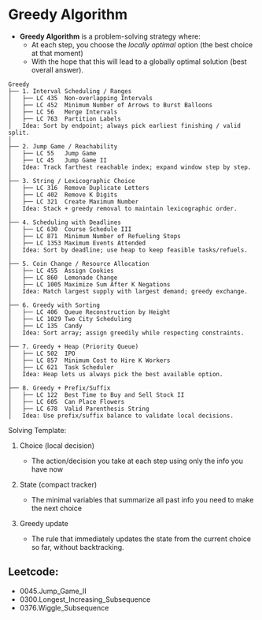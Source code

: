 # Greedy Algorithm
- **Greedy Algorithm** is a problem-solving strategy where:
    - At each step, you choose the *locally optimal* option (the best choice at that moment)
    - With the hope that this will lead to a globally optimal solution (best overall answer).

```
Greedy
├── 1. Interval Scheduling / Ranges
│   ├── LC 435  Non-overlapping Intervals
│   ├── LC 452  Minimum Number of Arrows to Burst Balloons
│   ├── LC 56   Merge Intervals
│   ├── LC 763  Partition Labels
│   Idea: Sort by endpoint; always pick earliest finishing / valid split.
│
├── 2. Jump Game / Reachability
│   ├── LC 55   Jump Game
│   ├── LC 45   Jump Game II
│   Idea: Track farthest reachable index; expand window step by step.
│
├── 3. String / Lexicographic Choice
│   ├── LC 316  Remove Duplicate Letters
│   ├── LC 402  Remove K Digits
│   ├── LC 321  Create Maximum Number
│   Idea: Stack + greedy removal to maintain lexicographic order.
│
├── 4. Scheduling with Deadlines
│   ├── LC 630  Course Schedule III
│   ├── LC 871  Minimum Number of Refueling Stops
│   ├── LC 1353 Maximum Events Attended
│   Idea: Sort by deadline; use heap to keep feasible tasks/refuels.
│
├── 5. Coin Change / Resource Allocation
│   ├── LC 455  Assign Cookies
│   ├── LC 860  Lemonade Change
│   ├── LC 1005 Maximize Sum After K Negations
│   Idea: Match largest supply with largest demand; greedy exchange.
│
├── 6. Greedy with Sorting
│   ├── LC 406  Queue Reconstruction by Height
│   ├── LC 1029 Two City Scheduling
│   ├── LC 135  Candy
│   Idea: Sort array; assign greedily while respecting constraints.
│
├── 7. Greedy + Heap (Priority Queue)
│   ├── LC 502  IPO
│   ├── LC 857  Minimum Cost to Hire K Workers
│   ├── LC 621  Task Scheduler
│   Idea: Heap lets us always pick the best available option.
│
├── 8. Greedy + Prefix/Suffix
│   ├── LC 122  Best Time to Buy and Sell Stock II
│   ├── LC 605  Can Place Flowers
│   ├── LC 678  Valid Parenthesis String
│   Idea: Use prefix/suffix balance to validate local decisions.

```
Solving Template:
1. Choice (local decision)
    - The action/decision you take at each step using only the info you have now

2. State (compact tracker)
    - The minimal variables that summarize all past info you need to make the next choice

3. Greedy update
    - The rule that immediately updates the state from the current choice so far, without backtracking.


## Leetcode:
- 0045.Jump_Game_II
- 0300.Longest_Increasing_Subsequence
- 0376.Wiggle_Subsequence
